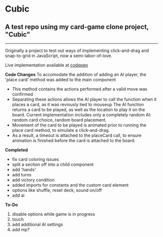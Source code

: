# Cubic
## A test repo using my card-game clone project, "Cubic"
----------------------------------------------------

Originally a project to test out ways of implementing click-and-drag and snap-to-grid in JavaScript, now a semi-labor-of-love.

Live implementation available at [codepen](https://codepen.io/kpWorthi/full/gOrwYyx)

**Code Changes**
To accomodate the addition of adding an AI player, the 'place card' method was added to the main component
- This method contains the actions performed after a valid move was confirmed
- Separating these actions allows the AI player to call the function when it places a card, as it was reviously tied to mouseup
The AI function returns a card to be played, as well as the location to play it on the board.
Current implementation includes only a completely random AI: random card choice, random board placement.
- Movement of the card to be played is animated prior to running the place card method, to simulate a click-and-drag.
- As a result, a timeout is attached to the placeCard call, to ensure animation is finished before the card is attached to the board.

**Completed**
- fix card coloring issues
- split a section off into a child component
- add 'hands'
- add turns
- add victory condition
- added imports for constants and the custom card element
- options like shuffle, reset deck, sound on/off
- add ai

**To-Do**
1. disable options while game is in progress
2. touch
3. add additional AI settings
4. add mp?
